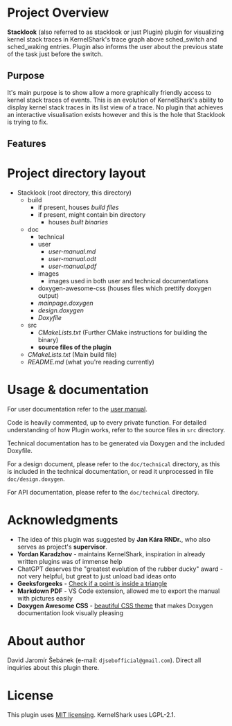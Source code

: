 # Project Overview

**Stacklook** (also referred to as stacklook or just Plugin) plugin for visualizing kernel stack traces in 
KernelShark's trace graph above sched_switch and sched_waking entries. Plugin also informs the user about the previous
state of the task just before the switch.

## Purpose
It's main purpose is to show allow a more graphically friendly access to kernel stack traces of events. This is an
evolution of KernelShark's ability to display kernel stack traces in its list view of a trace. No plugin that achieves
an interactive visualisation exists however and this is the hole that Stacklook is trying to fix.

## Features

<!--TODO-->

# Project directory layout

- Stacklook (root directory, this directory)
  - build
    - if present, houses *build files*
    - if present, might contain bin directory
      - houses *built binaries*
  - doc
    - technical
    - user
      - *user-manual.md*
      - *user-manual.odt*
      - *user-manual.pdf*
    - images
      - images used in both user and technical documentations
    - doxygen-awesome-css (houses files which prettify doxygen output)
    - *mainpage.doxygen*
    - *design.doxygen*
    - *Doxyfile*
  - src
    - *CMakeLists.txt* (Further CMake instructions for building the binary)
    - **source files of the plugin**
  - *CMakeLists.txt* (Main build file)
  - *README.md* (what you're reading currently)

# Usage & documentation

For user documentation refer to the [user manual](./doc/user/user-manual.md).

Code is heavily commented, up to every private function. For detailed understanding of how Plugin works,
refer to the source files in `src` directory.

Technical documentation has to be generated via Doxygen and the included Doxyfile.

For a design document, please refer to the `doc/technical` directory, as this is included in the technical 
documentation, or read it unprocessed in file `doc/design.doxygen`.

For API documentation, please refer to the `doc/technical` directory.

# Acknowledgments

- The idea of this plugin was suggested by **Jan Kára RNDr.**, who also serves as project's **supervisor**.
- **Yordan Karadzhov** - maintains KernelShark, inspiration in already written plugins was of immense help
- ChatGPT deserves the "greatest evolution of the rubber ducky" award - not very helpful, but great to just unload bad ideas onto
- **Geeksforgeeks** - [Check if a point is inside a triangle](https://www.geeksforgeeks.org/check-whether-a-given-point-lies-inside-a-triangle-or-not/)
- **Markdown PDF** - VS Code extension, allowed me to export the manual with pictures easily
- **Doxygen Awesome CSS** - [beautiful CSS theme](https://jothepro.github.io/doxygen-awesome-css/index.html)
  that makes Doxygen documentation look visually pleasing

# About author

David Jaromír Šebánek (e-mail: `djsebofficial@gmail.com`). Direct all inquiries about this plugin there.

# License

This plugin uses [MIT licensing](./LICENSE). KernelShark uses LGPL-2.1.